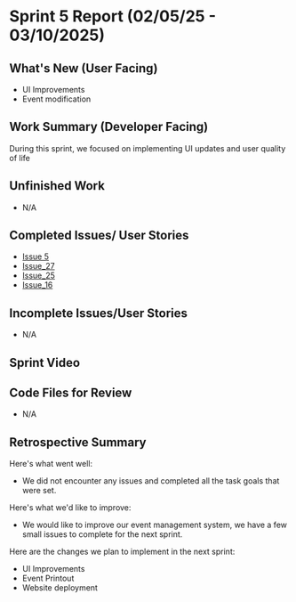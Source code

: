 # Sprint 5 Report (02/05/25 - 03/10/2025)

## What's New (User Facing)
* UI Improvements
* Event modification

## Work Summary (Developer Facing)
During this sprint, we focused on implementing UI updates and user quality of life

## Unfinished Work
- N/A

## Completed Issues/ User Stories
* [Issue 5](https://github.com/mmanning95/ACME26WCV-Cpts421/issues/5)
* [Issue_27](https://github.com/mmanning95/ACME26WCV-Cpts421/issues/27)
* [Issue_25](https://github.com/mmanning95/ACME26WCV-Cpts421/issues/25)
* [Issue_16](https://github.com/mmanning95/ACME26WCV-Cpts421/issues/16)

 ## Incomplete Issues/User Stories
- N/A

## Sprint Video

## Code Files for Review
- N/A

## Retrospective Summary
Here's what went well:
* We did not encounter any issues and completed all the task goals that were set.
 
Here's what we'd like to improve:
* We would like to improve our event management system, we have a few small issues to complete for the next sprint.
  
Here are the changes we plan to implement in the next sprint:
* UI Improvements
* Event Printout
* Website deployment

